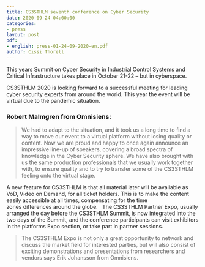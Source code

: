 ```yaml
---
title: CS3STHLM seventh conference on Cyber Security
date: 2020-09-24 04:00:00
categories:
- press
layout: post
pdf:
- english: press-01-24-09-2020-en.pdf
author: Cissi Thorell
---
```


This years Summit on Cyber Security in Industrial Control Systems and Critical Infrastructure takes place in October 21-22 – but in cyberspace.

CS3STHLM 2020 is looking forward to a successful meeting for leading cyber security experts from around the world. This year the event will be virtual due to the pandemic situation.
 
### Robert Malmgren from Omnisiens:

> We had to adapt to the situation, and it took us a long time to find a way to move our event to a virtual platform without losing quality or content. Now we are proud and happy to once again announce an impressive line-up of speakers, covering a broad spectra of knowledge in the Cyber Security sphere. We have also brought with us the same production professionals that we usually work together with, to ensure quality and to try to transfer some of the CS3STHLM feeling onto the virtual stage.

A new feature for CS3STHLM is that all material later will be available as VoD, Video on Demand, for all ticket holders. This is to make the content easily accessible at all times, compensating for the time zones differences around the globe.
 
The CS3STHLM Partner Expo, usually arranged the day before the CS3STHLM Summit, is now integrated into the two days of the Summit, and the conference participants can visit exhibitors in the platforms Expo section, or take part in partner sessions.


>The CS3STHLM Expo is not only a great opportunity to network and discuss the market field for interested parties, but will also consist of exciting demonstrations and presentations from researchers and vendors says Erik Johansson from Omnisiens.   